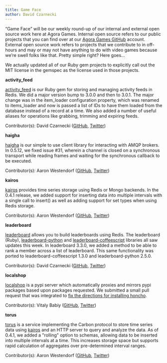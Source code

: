 ```yaml
---
title: Game Face
author: David Czarnecki
---
```

“Game Face” will be our weekly round-up of our internal and external open source work here at Agora Games. Internal open source refers to our public projects that you can find over at our [Agora Games GitHub](https://github.com/agoragames/) account. External open source work refers to projects that we contribute to in off-hours and may or may not have anything to do with video games because we’re swell folks like that. Pretty simple right? Here goes…

 We actually updated all of our Ruby gem projects to explicitly call out the MIT license in the gemspec as the license used in those projects.

 **activity_feed**

 [activity_feed](https://github.com/agoragames/activity_feed) is our Ruby gem for storing and managing activity feeds in Redis. We did a major version bump to 3.0.0 and then to 3.0.1. The major change was in the item_loader configuration property, which was renamed to items_loader and now is passed a list of IDs to have them loaded from the database instead of a record at a time. We also added a number of useful aliases for operations like grabbing, trimming and expiring feeds.

 Contributor(s): David Czarnecki ([GitHub](https://github.com/czarneckid/), [Twitter](https://twitter.com/czarneckid))

 **haigha**

 [haigha](https://github.com/agoragames/haigha) is our simple to use client library for interacting with AMQP brokers. In 0.5.12, we fixed issue #31, wherein a channel is closed on a synchronous transport while reading frames and waiting for the synchronous callback to be executed.

 Contributor(s): Aaron Westendorf ([GitHub](https://github.com/awestendorf/), [Twitter](https://twitter.com/WashUffize))

 **kairos**

 [kairos](https://github.com/agoragames/kairos) provides time series storage using Redis or Mongo backends. In the 0.4.1 release, we added support for inserting data into multiple intervals with a single call to insert() as well as adding support for set types when using Redis storage.

 Contributor(s): Aaron Westendorf ([GitHub](https://github.com/awestendorf/), [Twitter](https://twitter.com/WashUffize))

 **leaderboard**

 [leaderboard](https://github.com/agoragames/leaderboard/) allows you to build leaderboards using Redis. The leaderboard (Ruby), [leaderboard-python](https://github.com/agoragames/leaderboard-python) and [leaderboard-coffeescript](https://github.com/agoragames/leaderboard-coffeescript) libraries all saw updates this week. In leaderboard 3.3.0, we added a method to be able to rank a member across a list of leaderboard. This same functionality was ported to leaderboard-coffeescript 1.3.0 and leaderboard-python 2.5.0.

 Contributor(s): David Czarnecki ([GitHub](https://github.com/czarneckid/), [Twitter](https://twitter.com/czarneckid))

 **localshop**

 [localshop](https://github.com/mvantellingen/localshop) is a pypi server which automatically proxies and mirrors pypi packages based upon packages requested. We submitted a small pull request that was integrated to [fix the directions for installing honcho](https://github.com/mvantellingen/localshop/pull/67).

 Contributor(s): Vitaly Babiy ([GitHub](https://github.com/vbabiy), [Twitter](https://twitter.com/vitaly_babiy))

 **torus**

 [torus](https://github.com/agoragames/torus) is a service implementing the Carbon protocol to store time series data using [kairos](https://github.com/agoragames/kairos) and an HTTP server to query and analyze the data. As of 0.4.1, we added a "rolling" option to schemas, allowing data to be inserted into multiple intervals at a time. This increases storage space but supports rapid calculation of aggregates over pre-determined interval ranges.

 Contributor(s): Aaron Westendorf ([GitHub](https://github.com/awestendorf/), [Twitter](https://twitter.com/WashUffize))
